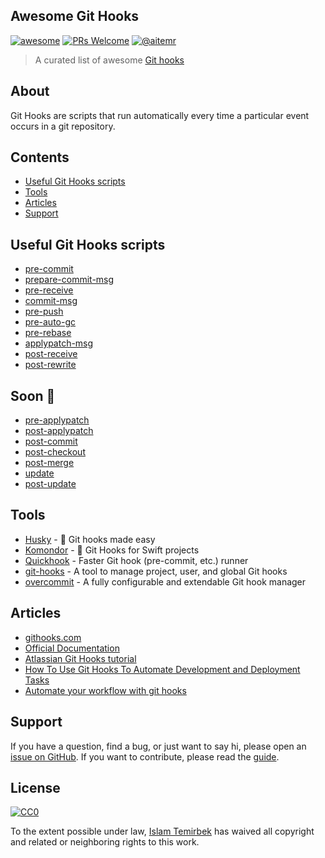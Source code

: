 ## Awesome Git Hooks  

[![awesome](https://cdn.rawgit.com/sindresorhus/awesome/d7305f38d29fed78fa85652e3a63e154dd8e8829/media/badge.svg)](#)
[![PRs Welcome](https://img.shields.io/badge/PRs-welcome-brightgreen.svg)](#)
[![@aitemr](https://img.shields.io/badge/contact-%40aitemr-brightgreen.svg)](https://t.me/aitemr)

> A curated list of awesome [Git hooks](https://git-scm.com/docs/githooks)

## About

Git Hooks are scripts that run automatically every time a particular event occurs in a git repository.

## Contents

- [Useful Git Hooks scripts](#useful-git-hooks-scripts)
- [Tools](#tools)
- [Articles](#articles)
- [Support](#support)

## Useful Git Hooks scripts

- [pre-commit](https://github.com/aitemr/awesome-git-hooks/tree/master/pre-commit)
- [prepare-commit-msg](https://github.com/aitemr/awesome-git-hooks/tree/master/prepare-commit-msg)
- [pre-receive](https://github.com/aitemr/awesome-git-hooks/tree/master/pre-receive)
- [commit-msg](https://github.com/aitemr/awesome-git-hooks/tree/master/commit-msg)
- [pre-push](https://github.com/aitemr/awesome-git-hooks/tree/master/pre-push)
- [pre-auto-gc](https://github.com/aitemr/awesome-git-hooks/tree/master/pre-auto-gc)
- [pre-rebase](https://github.com/aitemr/awesome-git-hooks/tree/master/pre-rebase)
- [applypatch-msg](https://github.com/aitemr/awesome-git-hooks/tree/master/applypatch-msg)
- [post-receive](https://github.com/aitemr/awesome-git-hooks/tree/master/post-receive)
- [post-rewrite](https://github.com/aitemr/awesome-git-hooks/tree/master/post-rewrite)

## Soon 🙈

- [pre-applypatch]()
- [post-applypatch]()
- [post-commit]()
- [post-checkout]()
- [post-merge]()
- [update]()
- [post-update]()

## Tools

- [Husky](https://github.com/typicode/husky) - 🐶 Git hooks made easy
- [Komondor](https://github.com/orta/Komondor) - 🐩 Git Hooks for Swift projects 
- [Quickhook](https://github.com/dirk/quickhook/) - Faster Git hook (pre-commit, etc.) runner
- [git-hooks](https://github.com/icefox/git-hooks/) - A tool to manage project, user, and global Git hooks
- [overcommit](https://github.com/brigade/overcommit/) - A fully configurable and extendable Git hook manager

## Articles

- [githooks.com](https://githooks.com)
- [Official Documentation](https://git-scm.com/docs/githooks)
- [Atlassian Git Hooks tutorial](https://ru.atlassian.com/git/tutorials/git-hooks)
- [How To Use Git Hooks To Automate Development and Deployment Tasks](https://www.digitalocean.com/community/tutorials/how-to-use-git-hooks-to-automate-development-and-deployment-tasks)
- [Automate your workflow with git hooks
](https://medium.com/backticks-tildes/how-to-automate-your-git-workflow-with-git-hooks-c905296c49bc)

## Support

If you have a question, find a bug, or just want to say hi, please open an [issue on GitHub](https://github.com/aitemr/awesome-git-hooks/issues/new). If you want to contribute, please read the [guide](https://github.com/aitemr/awesome-git-hooks/blob/master/.github/CONTRIBUTING.md).

## License

[![CC0](http://mirrors.creativecommons.org/presskit/buttons/88x31/svg/cc-zero.svg)](https://creativecommons.org/publicdomain/zero/1.0/)

To the extent possible under law, [Islam Temirbek](https://aitemr.github.io) has waived all copyright and related or neighboring rights to this work.
